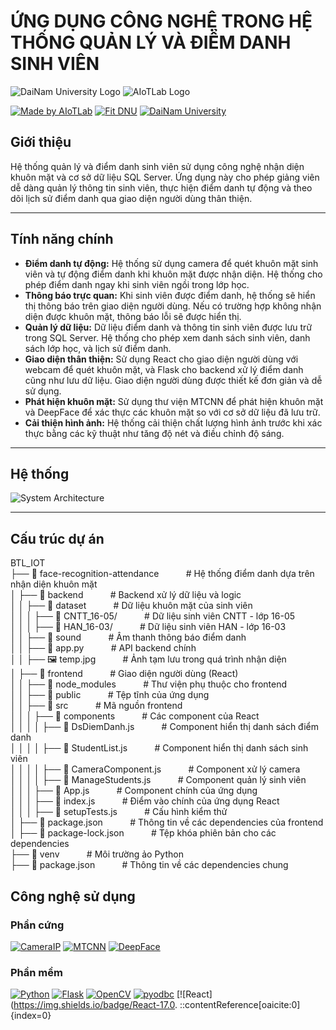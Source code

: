 # ỨNG DỤNG CÔNG NGHỆ TRONG HỆ THỐNG QUẢN LÝ VÀ ĐIỂM DANH SINH VIÊN

![DaiNam University Logo](https://dainam.edu.vn/wp-content/uploads/2020/01/logo-dainam.png)
![AIoTLab Logo](https://www.aiotlab.vn/wp-content/uploads/2020/01/logo-aiotlab.png)

[![Made by AIoTLab](https://img.shields.io/badge/Made%20by%20AIoTLab-blue?style=for-the-badge)](https://www.facebook.com/DNUAIoTLab)
[![Fit DNU](https://img.shields.io/badge/Fit%20DNU-green?style=for-the-badge)](https://fitdnu.net/)
[![DaiNam University](https://img.shields.io/badge/DaiNam%20University-red?style=for-the-badge)](https://dainam.edu.vn)

## Giới thiệu

Hệ thống quản lý và điểm danh sinh viên sử dụng công nghệ nhận diện khuôn mặt và cơ sở dữ liệu SQL Server. Ứng dụng này cho phép giảng viên dễ dàng quản lý thông tin sinh viên, thực hiện điểm danh tự động và theo dõi lịch sử điểm danh qua giao diện người dùng thân thiện.

---

## Tính năng chính

- **Điểm danh tự động:** Hệ thống sử dụng camera để quét khuôn mặt sinh viên và tự động điểm danh khi khuôn mặt được nhận diện. Hệ thống cho phép điểm danh ngay khi sinh viên ngồi trong lớp học.
- **Thông báo trực quan:** Khi sinh viên được điểm danh, hệ thống sẽ hiển thị thông báo trên giao diện người dùng. Nếu có trường hợp không nhận diện được khuôn mặt, thông báo lỗi sẽ được hiển thị.
- **Quản lý dữ liệu:** Dữ liệu điểm danh và thông tin sinh viên được lưu trữ trong SQL Server. Hệ thống cho phép xem danh sách sinh viên, danh sách lớp học, và lịch sử điểm danh.
- **Giao diện thân thiện:** Sử dụng React cho giao diện người dùng với webcam để quét khuôn mặt, và Flask cho backend xử lý điểm danh cũng như lưu dữ liệu. Giao diện người dùng được thiết kế đơn giản và dễ sử dụng.
- **Phát hiện khuôn mặt:** Sử dụng thư viện MTCNN để phát hiện khuôn mặt và DeepFace để xác thực các khuôn mặt so với cơ sở dữ liệu đã lưu trữ.
- **Cải thiện hình ảnh:** Hệ thống cải thiện chất lượng hình ảnh trước khi xác thực bằng các kỹ thuật như tăng độ nét và điều chỉnh độ sáng.

---

## Hệ thống

![System Architecture](https://github.com/DuccHuyyy/Diem_Danh_Sinh_Vien_Bang_Guong_Mat_FaceNet/raw/main/system_architecture.png)

---

## Cấu trúc dự án
BTL_IOT  
├── 📂 face-recognition-attendance &nbsp;&nbsp;&nbsp;&nbsp;&nbsp;&nbsp;&nbsp;&nbsp;&nbsp;&nbsp;# Hệ thống điểm danh dựa trên nhận diện khuôn mặt  
│   ├── 📂 backend &nbsp;&nbsp;&nbsp;&nbsp;&nbsp;&nbsp;&nbsp;&nbsp;&nbsp;&nbsp;# Backend xử lý dữ liệu và logic  
│   │   ├── 📂 dataset &nbsp;&nbsp;&nbsp;&nbsp;&nbsp;&nbsp;&nbsp;&nbsp;&nbsp;&nbsp;# Dữ liệu khuôn mặt của sinh viên  
│   │   │   ├── 📂 CNTT_16-05/ &nbsp;&nbsp;&nbsp;&nbsp;&nbsp;&nbsp;&nbsp;&nbsp;&nbsp;&nbsp;# Dữ liệu sinh viên CNTT - lớp 16-05  
│   │   │   ├── 📂 HAN_16-03/ &nbsp;&nbsp;&nbsp;&nbsp;&nbsp;&nbsp;&nbsp;&nbsp;&nbsp;&nbsp;# Dữ liệu sinh viên HAN - lớp 16-03  
│   │   ├── 📂 sound &nbsp;&nbsp;&nbsp;&nbsp;&nbsp;&nbsp;&nbsp;&nbsp;&nbsp;&nbsp;# Âm thanh thông báo điểm danh  
│   │   ├── 📄 app.py &nbsp;&nbsp;&nbsp;&nbsp;&nbsp;&nbsp;&nbsp;&nbsp;&nbsp;&nbsp;# API backend chính  
│   │   ├── 🖼️ temp.jpg &nbsp;&nbsp;&nbsp;&nbsp;&nbsp;&nbsp;&nbsp;&nbsp;&nbsp;&nbsp;# Ảnh tạm lưu trong quá trình nhận diện  
│   ├── 📂 frontend &nbsp;&nbsp;&nbsp;&nbsp;&nbsp;&nbsp;&nbsp;&nbsp;&nbsp;&nbsp;# Giao diện người dùng (React)  
│   │   ├── 📂 node_modules &nbsp;&nbsp;&nbsp;&nbsp;&nbsp;&nbsp;&nbsp;&nbsp;&nbsp;&nbsp;# Thư viện phụ thuộc cho frontend  
│   │   ├── 📂 public &nbsp;&nbsp;&nbsp;&nbsp;&nbsp;&nbsp;&nbsp;&nbsp;&nbsp;&nbsp;# Tệp tĩnh của ứng dụng  
│   │   ├── 📂 src &nbsp;&nbsp;&nbsp;&nbsp;&nbsp;&nbsp;&nbsp;&nbsp;&nbsp;&nbsp;# Mã nguồn frontend  
│   │   │   ├── 📂 components &nbsp;&nbsp;&nbsp;&nbsp;&nbsp;&nbsp;&nbsp;&nbsp;&nbsp;&nbsp;# Các component của React  
│   │   │   │   ├── 📄 DsDiemDanh.js &nbsp;&nbsp;&nbsp;&nbsp;&nbsp;&nbsp;&nbsp;&nbsp;&nbsp;&nbsp;# Component hiển thị danh sách điểm danh  
│   │   │   │   ├── 📄 StudentList.js &nbsp;&nbsp;&nbsp;&nbsp;&nbsp;&nbsp;&nbsp;&nbsp;&nbsp;&nbsp;# Component hiển thị danh sách sinh viên  
│   │   │   │   ├── 📄 CameraComponent.js &nbsp;&nbsp;&nbsp;&nbsp;&nbsp;&nbsp;&nbsp;&nbsp;&nbsp;&nbsp;# Component xử lý camera  
│   │   │   │   ├── 📄 ManageStudents.js &nbsp;&nbsp;&nbsp;&nbsp;&nbsp;&nbsp;&nbsp;&nbsp;&nbsp;&nbsp;# Component quản lý sinh viên  
│   │   │   ├── 📄 App.js &nbsp;&nbsp;&nbsp;&nbsp;&nbsp;&nbsp;&nbsp;&nbsp;&nbsp;&nbsp;# Component chính của ứng dụng  
│   │   │   ├── 📄 index.js &nbsp;&nbsp;&nbsp;&nbsp;&nbsp;&nbsp;&nbsp;&nbsp;&nbsp;&nbsp;# Điểm vào chính của ứng dụng React  
│   │   │   ├── 📄 setupTests.js &nbsp;&nbsp;&nbsp;&nbsp;&nbsp;&nbsp;&nbsp;&nbsp;&nbsp;&nbsp;# Cấu hình kiểm thử  
│   ├── 📄 package.json &nbsp;&nbsp;&nbsp;&nbsp;&nbsp;&nbsp;&nbsp;&nbsp;&nbsp;&nbsp;# Thông tin về các dependencies của frontend  
│   ├── 📄 package-lock.json &nbsp;&nbsp;&nbsp;&nbsp;&nbsp;&nbsp;&nbsp;&nbsp;&nbsp;&nbsp;# Tệp khóa phiên bản cho các dependencies  
├── 📂 venv &nbsp;&nbsp;&nbsp;&nbsp;&nbsp;&nbsp;&nbsp;&nbsp;&nbsp;&nbsp;# Môi trường ảo Python  
├── 📄 package.json &nbsp;&nbsp;&nbsp;&nbsp;&nbsp;&nbsp;&nbsp;&nbsp;&nbsp;&nbsp;# Thông tin về các dependencies chung  



## Công nghệ sử dụng

### Phần cứng

[![CameraIP](https://img.shields.io/badge/Webcam-000000?style=for-the-badge)](https://www.logitech.com/en-us/products/webcams)
[![MTCNN](https://img.shields.io/badge/MTCNN-00979D?style=for-the-badge)](https://github.com/ipazc/mtcnn)
[![DeepFace](https://img.shields.io/badge/DeepFace-FF5722?style=for-the-badge)](https://github.com/serengil/deepface)

### Phần mềm

[![Python](https://img.shields.io/badge/Python-3.x-blue?style=for-the-badge&logo=python)]()
[![Flask](https://img.shields.io/badge/Flask-v2.0.1-black?style=for-the-badge&logo=flask)]()
[![OpenCV](https://img.shields.io/badge/OpenCV-4.x-blue?style=for-the-badge)]()
[![pyodbc](https://img.shields.io/badge/pyodbc-4.x-green?style=for-the-badge&logo=python)]()
[![React](https://img.shields.io/badge/React-17.0.
::contentReference[oaicite:0]{index=0}
